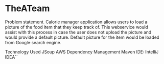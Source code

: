 # TheATeam
Problem statement.
Calorie manager application allows users to load a picture of the food 
item that they keep track of. This webservice would assist with this process 
in case the user does not upload the picture and would provide a default picture. 
Default picture for the item would be loaded from Google search engine.

Technology Used
JSoup
AWS
Dependency Management
Maven
IDE: IntelliJ IDEA``